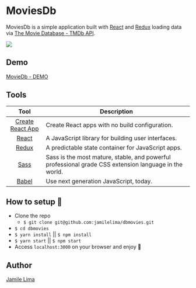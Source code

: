 # MoviesDb
MoviesDb is a simple application built with [React](http://facebook.github.io/react/index.html) and [Redux](https://redux.js.org/) loading data via [The Movie Database - TMDb API](https://www.themoviedb.org/documentation/api).

![](https://github.com/jamilelima/dbmovies/blob/master/public/assets/moviesdb.gif)

## Demo
[MovieDb - DEMO]()

## Tools

| Tool             | Description   |
| :-------------:|--------------|
| [Create React App](https://github.com/facebook/create-react-app) | Create React apps with no build configuration. |
| [React](http://facebook.github.io/react) | A JavaScript library for building user interfaces. |
| [Redux](https://redux.js.org/) | A predictable state container for JavaScript apps. |
| [Sass](http://sass-lang.com/) | Sass is the most mature, stable, and powerful professional grade CSS extension language in the world.|
| [Babel](https://babeljs.io/) | Use next generation JavaScript, today. |

## How to setup :wrench:

* Clone the repo
    * `$ git clone git@github.com:jamilelima/dbmovies.git`
* `$ cd dbmovies`
* `$ yarn install` || `$ npm install` 
* `$ yarn start` || `$ npm start`
* Access `localhost:3000` on your browser and enjoy :tada:


## Author
[Jamile Lima](https://jamilelima.github.io/portfolio/)
